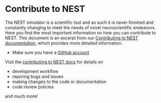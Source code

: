 # Contribute to NEST

The NEST simulator is a scientific tool and as such it is never finished and constantly changing to meet the needs of novel neuroscientific endeavors. Here you find the most important information on how you can contribute to NEST. This document is an excerpt from our [Contributing to NEST documentation](https://nest-simulator.readthedocs.io/en/latest/contribute/index.html), which provides more detailed information.


* Make sure you have a [GitHub account](https://github.com/signup/free)


Visit the [contributing to NEST docs](https://nest-simulator.readthedocs.io/en/latest/developer_space/index.html) for details
on 

* development workflow
* reporing bugs and issues
* making changes to the code or documentation
* code review policies

and much more!

